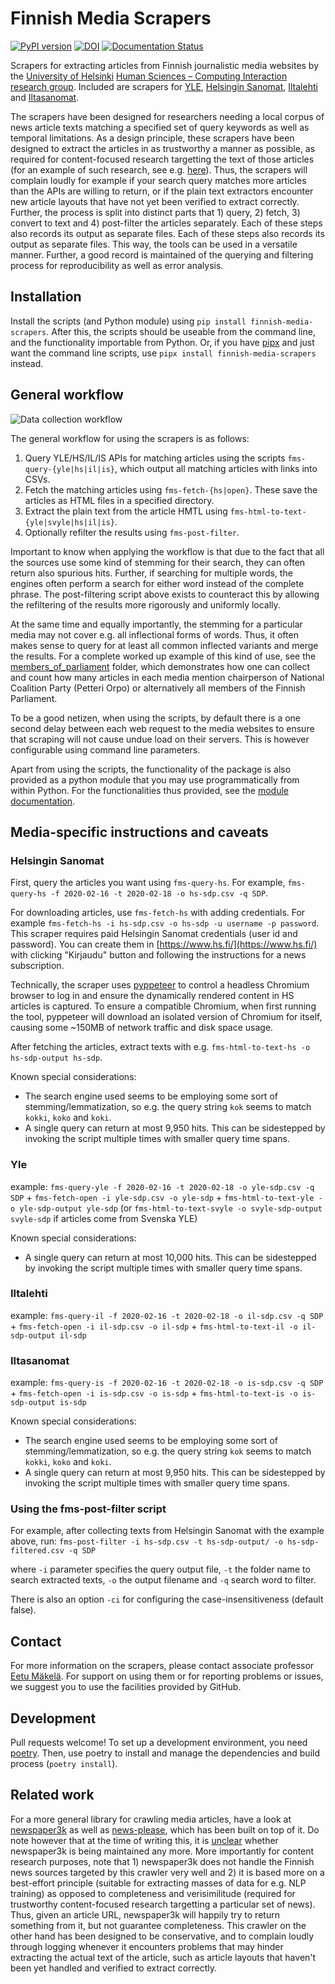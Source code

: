# Finnish Media Scrapers

[![PyPI version](https://badge.fury.io/py/finnish-media-scrapers.svg)](https://badge.fury.io/py/finnish-media-scrapers) [![DOI](https://zenodo.org/badge/335605978.svg)](https://zenodo.org/badge/latestdoi/335605978) [![Documentation Status](https://readthedocs.org/projects/finnish-media-scrapers/badge/?version=latest)](https://finnish-media-scrapers.readthedocs.io/en/latest/?badge=latest)

Scrapers for extracting articles from Finnish journalistic media websites by the [University of Helsinki](https://www.helsinki.fi/) [Human Sciences – Computing Interaction research group](https://heldig.fi/hsci/). Included are scrapers for [YLE](https://www.yle.fi/uutiset/), [Helsingin Sanomat](https://www.hs.fi/), [Iltalehti](https://www.iltalehti.fi/) and [Iltasanomat](https://www.is.fi/).

The scrapers have been designed for researchers needing a local corpus of news article texts matching a specified set of query keywords as well as temporal limitations. As a design principle, these scrapers have been designed to extract the articles in as trustworthy a manner as possible, as required for content-focused research targetting the text of those articles (for an example of such research, see e.g. [here](https://researchportal.helsinki.fi/en/publications/a-year-in-the-spotlight-who-got-the-attention-of-the-media-who-wa)). Thus, the scrapers will complain loudly for example if your search query matches more articles than the APIs are willing to return, or if the plain text extractors encounter new article layouts that have not yet been verified to extract correctly. Further, the process is split into distinct parts that 1) query, 2) fetch, 3) convert to text and 4) post-filter the articles separately. Each of these steps also records its output as separate files. Each of these steps also records its output as separate files. This way, the tools can be used in a versatile manner. Further, a good record is maintained of the querying and filtering process for reproducibility as well as error analysis.

## Installation

Install the scripts (and Python module) using `pip install finnish-media-scrapers`. After this, the scripts should be useable from the command line, and the functionality importable from Python. Or, if you have [pipx](https://pypa.github.io/pipx/) and just want the command line scripts, use `pipx install finnish-media-scrapers` instead.

## General workflow

![Data collection workflow](https://github.com/hsci-r/finnish_media_scrapers/raw/master/images/fms_datacollection_50border.png)

The general workflow for using the scrapers is as follows:

1. Query YLE/HS/IL/IS APIs for matching articles using the scripts `fms-query-{yle|hs|il|is}`, which output all matching articles with links into CSVs.
2. Fetch the matching articles using `fms-fetch-{hs|open}`. These save the articles as HTML files in a specified directory.
3. Extract the plain text from the article HMTL using `fms-html-to-text-{yle|svyle|hs|il|is}`.
4. Optionally refilter the results using `fms-post-filter`.

Important to know when applying the workflow is that due to the fact that all the sources use some kind of stemming for their search, they can often return also spurious hits. Further, if searching for multiple words, the engines often perform a search for either word instead of the complete phrase. The post-filtering script above exists to counteract this by allowing the refiltering of the results more rigorously and uniformly locally.

At the same time and equally importantly, the stemming for a particular media may not cover e.g. all inflectional forms of words. Thus, it often makes sense to query for at least all common inflected variants and merge the results. For a complete worked up example of this kind of use, see the [members_of_parliament](https://github.com/hsci-r/finnish-media-scraper/tree/master/members_of_parliament) folder, which demonstrates how one can collect and count how many articles in each media mention chairperson of National Coalition Party (Petteri Orpo) or alternatively all members of the Finnish Parliament.

To be a good netizen, when using the scripts, by default there is a one second delay between each web request to the media websites to ensure that scraping will not cause undue load on their servers. This is however configurable using command line parameters.

Apart from using the scripts, the functionality of the package is also provided as a python module that you may use programmatically from within Python. For the functionalities thus provided, see the [module documentation](https://finnish-media-scrapers.readthedocs.io/en/latest/).

## Media-specific instructions and caveats

### Helsingin Sanomat

First, query the articles you want using `fms-query-hs`. For example, `fms-query-hs -f 2020-02-16 -t 2020-02-18 -o hs-sdp.csv -q SDP`.

For downloading articles, use `fms-fetch-hs` with adding credentials. For example `fms-fetch-hs -i hs-sdp.csv -o hs-sdp -u username -p password`. This scraper requires paid Helsingin Sanomat credentials (user id and password). You can create them in [https://www.hs.fi/](https://www.hs.fi/) with clicking "Kirjaudu" button and following the instructions for a news subscription.

Technically, the scraper uses [pyppeteer](https://pypi.org/project/pyppeteer/) to control a headless Chromium browser to log in and ensure the dynamically rendered content in HS articles is captured. To ensure a compatible Chromium, when first running the tool, pyppeteer will download an isolated version of Chromium for itself, causing some ~150MB of network traffic and disk space usage.

After fetching the articles, extract texts with e.g. `fms-html-to-text-hs -o hs-sdp-output hs-sdp`.

Known special considerations:

- The search engine used seems to be employing some sort of stemming/lemmatization, so e.g. the query string `kok` seems to match `kokki`, `koko` and `koki`.
- A single query can return at most 9,950 hits. This can be sidestepped by invoking the script multiple times with smaller query time spans.

### Yle

example: `fms-query-yle -f 2020-02-16 -t 2020-02-18 -o yle-sdp.csv -q SDP` + `fms-fetch-open -i yle-sdp.csv -o yle-sdp` + `fms-html-to-text-yle -o yle-sdp-output yle-sdp` (or `fms-html-to-text-svyle -o svyle-sdp-output svyle-sdp` if articles come from Svenska YLE)

Known special considerations:

- A single query can return at most 10,000 hits. This can be sidestepped by invoking the script multiple times with smaller query time spans.

### Iltalehti

example: `fms-query-il -f 2020-02-16 -t 2020-02-18 -o il-sdp.csv -q SDP` + `fms-fetch-open -i il-sdp.csv -o il-sdp` + `fms-html-to-text-il -o il-sdp-output il-sdp`

### Iltasanomat

example: `fms-query-is -f 2020-02-16 -t 2020-02-18 -o is-sdp.csv -q SDP` + `fms-fetch-open -i is-sdp.csv -o is-sdp` + `fms-html-to-text-is -o is-sdp-output is-sdp`

Known special considerations:

- The search engine used seems to be employing some sort of stemming/lemmatization, so e.g. the query string `kok` seems to match `kokki`, `koko` and `koki`.
- A single query can return at most 9,950 hits. This can be sidestepped by invoking the script multiple times with smaller query time spans.

### Using the fms-post-filter script

For example, after collecting texts from Helsingin Sanomat with the example above, run:
`fms-post-filter -i hs-sdp.csv -t hs-sdp-output/ -o hs-sdp-filtered.csv -q SDP`

where `-i` parameter specifies the query output file, `-t` the folder name to search extracted texts, `-o` the output filename and `-q` search word to filter.

There is also an option `-ci` for configuring the case-insensitiveness (default false).

## Contact

For more information on the scrapers, please contact associate professor [Eetu Mäkelä](http://iki.fi/eetu.makela). For support on using them or for reporting problems or issues, we suggest you to use the facilities provided by GitHub.

## Development

Pull requests welcome! To set up a development environment, you need [poetry](https://python-poetry.org/). Then, use poetry to install and manage the dependencies and build process (`poetry install`).

## Related work

For a more general library for crawling media articles, have a look at [newspaper3k](https://newspaper.readthedocs.io/en/latest/index.html) as well as [news-please](https://github.com/fhamborg/news-please), which has been built on top of it. Do note however that at the time of writing this, it is [unclear](https://github.com/codelucas/newspaper/issues/878) whether newspaper3k is being maintained any more. More importantly for content research purposes, note that 1) newspaper3k does not handle the Finnish news sources targeted by this crawler very well and 2) it is based more on a best-effort principle (suitable for extracting masses of data for e.g. NLP training) as opposed to completeness and verisimilitude (required for trustworthy content-focused research targetting a particular set of news). Thus, given an article URL, newspaper3k will happily try to return something from it, but not guarantee completeness. This crawler on the other hand has been designed to be conservative, and to complain loudly through logging whenever it encounters problems that may hinder extracting the actual text of the article, such as article layouts that haven't been yet handled and verified to extract correctly.
